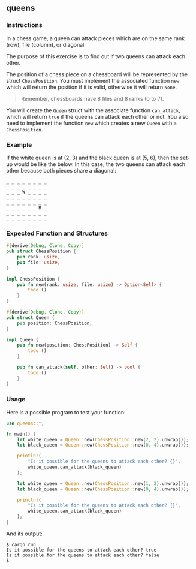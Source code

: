 ## queens

### Instructions

In a chess game, a queen can attack pieces which are on the same rank (row), file (column), or diagonal.

The purpose of this exercise is to find out if two queens can attack each other.

The position of a chess piece on a chessboard will be represented by the struct `ChessPosition`. You must implement the associated function `new` which will return the position if it is valid, otherwise it will return `None`.

> Remember, chessboards have 8 files and 8 ranks (0 to 7).

You will create the `Queen` struct with the associate function `can_attack`, which will return `true` if the queens can attack each other or not. You also need to implement the function `new` which creates a new `Queen` with a `ChessPosition`.

### Example

If the white queen is at (2, 3) and the black queen is at (5, 6), then the set-up would be like the below. In this case, the two queens can attack each other because both pieces share a diagonal:

```
_ _ _ _ _ _ _ _
_ _ _ _ _ _ _ _
_ _ _ W _ _ _ _
_ _ _ _ _ _ _ _
_ _ _ _ _ _ _ _
_ _ _ _ _ _ B _
_ _ _ _ _ _ _ _
_ _ _ _ _ _ _ _
```

### Expected Function and Structures

```rust
#[derive(Debug, Clone, Copy)]
pub struct ChessPosition {
    pub rank: usize,
    pub file: usize,
}

impl ChessPosition {
    pub fn new(rank: usize, file: usize) -> Option<Self> {
        todo!()
    }
}

#[derive(Debug, Clone, Copy)]
pub struct Queen {
    pub position: ChessPosition,
}

impl Queen {
    pub fn new(position: ChessPosition) -> Self {
        todo!()
    }

    pub fn can_attack(self, other: Self) -> bool {
        todo!()
    }
}
```

### Usage

Here is a possible program to test your function:

```rust
use queens::*;

fn main() {
    let white_queen = Queen::new(ChessPosition::new(2, 2).unwrap());
    let black_queen = Queen::new(ChessPosition::new(0, 4).unwrap());

    println!(
        "Is it possible for the queens to attack each other? {}",
        white_queen.can_attack(black_queen)
    );

    let white_queen = Queen::new(ChessPosition::new(1, 2).unwrap());
    let black_queen = Queen::new(ChessPosition::new(0, 4).unwrap());

    println!(
        "Is it possible for the queens to attack each other? {}",
        white_queen.can_attack(black_queen)
    );
}
```

And its output:

```console
$ cargo run
Is it possible for the queens to attack each other? true
Is it possible for the queens to attack each other? false
$
```
